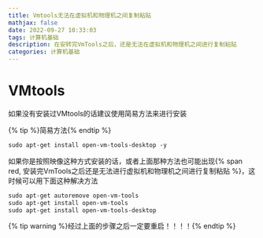 ```yaml
---
title: Vmtools无法在虚拟机和物理机之间复制粘贴
mathjax: false
date: 2022-09-27 10:33:03
tags: 计算机基础
description: 在安转完VmTools之后，还是无法在虚拟机和物理机之间进行复制粘贴
categories: 计算机基础
---
```


# VMtools

如果没有安装过VMtools的话建议使用简易方法来进行安装

{% tip %}简易方法{% endtip %}

```xml
sudo apt-get install open-vm-tools-desktop -y
```

如果你是按照映像这种方式安装的话，或者上面那种方法也可能出现{% span red, 安装完VmTools之后还是无法进行虚拟机和物理机之间进行复制粘贴 %}，这时候可以用下面这种解决方法

```xml
sudo apt-get autoremove open-vm-tools
sudo apt-get install open-vm-tools
sudo apt-get install open-vm-tools-desktop
```

{% tip warning %}经过上面的步骤之后一定要重启！！！！{% endtip %}


